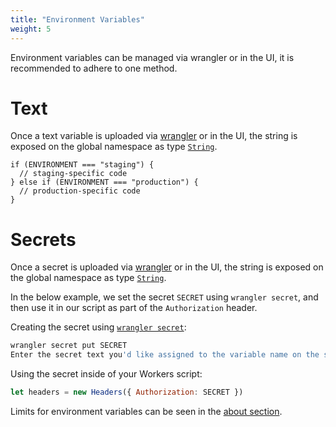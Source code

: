 ```yaml
---
title: "Environment Variables"
weight: 5
---
```


Environment variables can be managed via wrangler or in the UI, it is recommended to adhere to one method.

# Text

Once a text variable is uploaded via [wrangler](/tooling/wrangler/configuration) or in the UI, the string is exposed on the global namespace as type [`String`](https://developer.mozilla.org/en-US/docs/Web/JavaScript/Reference/Global_Objects/String).

```
if (ENVIRONMENT === "staging") {
  // staging-specific code
} else if (ENVIRONMENT === "production") {
  // production-specific code
}
```

# Secrets

Once a secret is uploaded via [wrangler](/tooling/wrangler/secret) or in the UI, the string is exposed on the global namespace as type [`String`](https://developer.mozilla.org/en-US/docs/Web/JavaScript/Reference/Global_Objects/String).

In the below example, we set the secret `SECRET` using `wrangler secret`, and then use it in our script as part of the `Authorization` header.

Creating the secret using [`wrangler secret`](/tooling/wrangler/secrets):

```bash
wrangler secret put SECRET
Enter the secret text you'd like assigned to the variable name on the script named my-worker-ENVIRONMENT_NAME: mysekret
```

Using the secret inside of your Workers script:

```javascript
let headers = new Headers({ Authorization: SECRET })
```

Limits for environment variables can be seen in the [about section](/about/limits#environment-variables).
